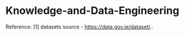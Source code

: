 # Knowledge-and-Data-Engineering



Reference:
[1] datasets source - https://data.gov.ie/dataset/..
